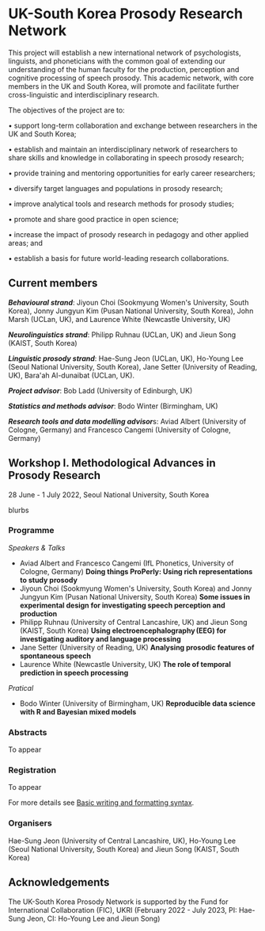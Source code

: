 # UK-South Korea Prosody Research Network

This project will establish a new international network of psychologists, linguists, and phoneticians with the common goal of extending our understanding of the human faculty for the production, perception and cognitive processing of speech prosody. This academic network, with core members in the UK and South Korea, will promote and facilitate further cross-linguistic and interdisciplinary research. 

The objectives of the project are to:

• support long-term collaboration and exchange between researchers in the UK and South Korea;

• establish and maintain an interdisciplinary network of researchers to share skills and knowledge in collaborating in speech prosody research;

• provide training and mentoring opportunities for early career researchers;

• diversify target languages and populations in prosody research;

• improve analytical tools and research methods for prosody studies;

• promote and share good practice in open science;

• increase the impact of prosody research in pedagogy and other applied areas; and

• establish a basis for future world-leading research collaborations.

## Current members
***Behavioural strand***: Jiyoun Choi (Sookmyung Women's University, South Korea), Jonny Jungyun Kim (Pusan National University, South Korea), John Marsh (UCLan, UK), and Laurence White (Newcastle University, UK) 

***Neurolinguistics strand***: Philipp Ruhnau (UCLan, UK) and Jieun Song (KAIST, South Korea)  

***Linguistic prosody strand***: Hae-Sung Jeon (UCLan, UK), Ho-Young Lee (Seoul National University, South Korea), Jane Setter (University of Reading, UK), Bara'ah Al-dunaibat (UCLan, UK).

***Project advisor***: Bob Ladd (University of Edinburgh, UK)  

***Statistics and methods advisor***: Bodo Winter (Birmingham, UK)

***Research tools and data modelling advisor***s: Aviad Albert (University of Cologne, Germany) and Francesco Cangemi (University of Cologne, Germany)

## Workshop I. Methodological Advances in Prosody Research
28 June - 1 July 2022, Seoul National University, South Korea  

blurbs


### Programme 

_Speakers & Talks_
- Aviad Albert and Francesco Cangemi (IfL Phonetics, University of Cologne, Germany) 
**Doing things ProPerly: Using rich representations to study prosody** 
- Jiyoun Choi (Sookmyung Women's University, South Korea) and Jonny Jungyun Kim (Pusan National University, South Korea) 
**Some issues in experimental design for investigating speech perception and production**  
- Philipp Ruhnau (University of Central Lancashire, UK) and Jieun Song (KAIST, South Korea) 
**Using electroencephalography (EEG) for investigating auditory and language processing**  
- Jane Setter (University of Reading, UK) 
**Analysing prosodic features of spontaneous speech** 
- Laurence White (Newcastle University, UK) 
**The role of temporal prediction in speech processing** 

_Pratical_ 
- Bodo Winter (University of Birmingham, UK) 
**Reproducible data science with R and Bayesian mixed models**  

### Abstracts 

To appear 

### Registration 

To appear 


For more details see [Basic writing and formatting syntax](https://docs.github.com/en/github/writing-on-github/getting-started-with-writing-and-formatting-on-github/basic-writing-and-formatting-syntax).

### Organisers 

Hae-Sung Jeon (University of Central Lancashire, UK), Ho-Young Lee (Seoul National University, South Korea) and Jieun Song (KAIST, South Korea)  


## Acknowledgements 

The UK-South Korea Prosody Network is supported by the Fund for International Collaboration (FIC), UKRI (February 2022 - July 2023, PI: Hae-Sung Jeon, CI: Ho-Young Lee and Jieun Song)  
